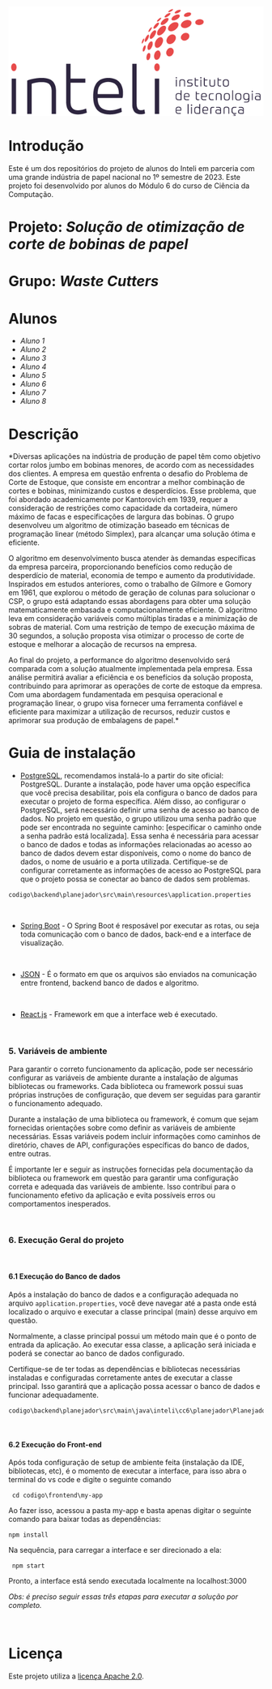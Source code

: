 ![](./img/inteli-logo.png) 

# Introdução

Este é um dos repositórios do projeto de alunos do Inteli em parceria com uma grande indústria de papel nacional no 1º semestre de 2023. Este projeto foi desenvolvido por alunos do Módulo 6 do curso de Ciência da Computação.

# Projeto: *Solução de otimização de corte de bobinas de papel*

# Grupo: *Waste Cutters*

# Alunos

* *Aluno 1*
* *Aluno 2*
* *Aluno 3*
* *Aluno 4*
* *Aluno 5*
* *Aluno 6*
* *Aluno 7*
* *Aluno 8*

# Descrição

*Diversas aplicações na indústria de produção de papel têm como objetivo cortar rolos jumbo em bobinas menores, de acordo com as necessidades dos clientes. A empresa em questão enfrenta o desafio do Problema de Corte de Estoque, que consiste em encontrar a melhor combinação de cortes e bobinas, minimizando custos e desperdícios. Esse problema, que foi abordado academicamente por Kantorovich em 1939, requer a consideração de restrições como capacidade da cortadeira, número máximo de facas e especificações de largura das bobinas. O grupo desenvolveu um algoritmo de otimização baseado em técnicas de programação linear (método Simplex), para alcançar uma solução ótima e eficiente.

O algoritmo em desenvolvimento busca atender às demandas específicas da empresa parceira, proporcionando benefícios como redução de desperdício de material, economia de tempo e aumento da produtividade. Inspirados em estudos anteriores, como o trabalho de Gilmore e Gomory em 1961, que explorou o método de geração de colunas para solucionar o CSP, o grupo está adaptando essas abordagens para obter uma solução matematicamente embasada e computacionalmente eficiente. O algoritmo leva em consideração variáveis como múltiplas tiradas e a minimização de sobras de material. Com uma restrição de tempo de execução máxima de 30 segundos, a solução proposta visa otimizar o processo de corte de estoque e melhorar a alocação de recursos na empresa.

Ao final do projeto, a performance do algoritmo desenvolvido será comparada com a solução atualmente implementada pela empresa. Essa análise permitirá avaliar a eficiência e os benefícios da solução proposta, contribuindo para aprimorar as operações de corte de estoque da empresa. Com uma abordagem fundamentada em pesquisa operacional e programação linear, o grupo visa fornecer uma ferramenta confiável e eficiente para maximizar a utilização de recursos, reduzir custos e aprimorar sua produção de embalagens de papel.*

# Guia de instalação

- [PostgreSQL]('https://www.postgresql.org/download/'), recomendamos instalá-lo a partir do site oficial: PostgreSQL. Durante a instalação, pode haver uma opção específica que você precisa desabilitar, pois ela configura o banco de dados para executar o projeto de forma específica. Além disso, ao configurar o PostgreSQL, será necessário definir uma senha de acesso ao banco de dados.
  No projeto em questão, o grupo utilizou uma senha padrão que pode ser encontrada no seguinte caminho: [especificar o caminho onde a senha padrão está localizada]. Essa senha é necessária para acessar o banco de dados e todas as informações relacionadas ao acesso ao banco de dados devem estar disponíveis, como o nome do banco de dados, o nome de usuário e a porta utilizada.
  Certifique-se de configurar corretamente as informações de acesso ao PostgreSQL para que o projeto possa se conectar ao banco de dados sem problemas.

```
codigo\backend\planejador\src\main\resources\application.properties
```

<br>

- [Spring Boot](https://spring.io/) - O Spring Boot é resposável por executar as rotas, ou seja toda comunicação com o banco de dados, back-end e a interface de visualização.

<br>

- [JSON](https://mvnrepository.com/artifact/org.json/json) - É o formato em que os arquivos são enviados na comunicação entre frontend, backend banco de dados e algoritmo.

<br>

- [React.js](https://react-cn.github.io/react/downloads.html) - Framework em que a interface web é executado.

<br>
 
 ### 5. Variáveis de ambiente
 
 Para garantir o correto funcionamento da aplicação, pode ser necessário configurar as variáveis de ambiente durante a instalação de algumas bibliotecas ou frameworks. Cada biblioteca ou framework possui suas próprias instruções de configuração, que devem ser seguidas para garantir o funcionamento adequado.

Durante a instalação de uma biblioteca ou framework, é comum que sejam fornecidas orientações sobre como definir as variáveis de ambiente necessárias. Essas variáveis podem incluir informações como caminhos de diretório, chaves de API, configurações específicas do banco de dados, entre outras.

É importante ler e seguir as instruções fornecidas pela documentação da biblioteca ou framework em questão para garantir uma configuração correta e adequada das variáveis de ambiente. Isso contribui para o funcionamento efetivo da aplicação e evita possíveis erros ou comportamentos inesperados.

<br>

### 6. Execução Geral do projeto

<br>

#### 6.1 Execução do Banco de dados

Após a instalação do banco de dados e a configuração adequada no arquivo `application.properties`, você deve navegar até a pasta onde está localizado o arquivo e executar a classe principal (main) desse arquivo em questão.

Normalmente, a classe principal possui um método main que é o ponto de entrada da aplicação. Ao executar essa classe, a aplicação será iniciada e poderá se conectar ao banco de dados configurado.

Certifique-se de ter todas as dependências e bibliotecas necessárias instaladas e configuradas corretamente antes de executar a classe principal. Isso garantirá que a aplicação possa acessar o banco de dados e funcionar adequadamente.

```
codigo\backend\planejador\src\main\java\inteli\cc6\planejador\PlanejadorApplication.java
```

<br>

#### 6.2 Execução do Front-end

Após toda configuração de setup de ambiente feita (instalação da IDE, bibliotecas, etc), é o momento de executar a interface, para isso abra o terminal do vs code e digite o seguinte comando

```
 cd codigo\frontend\my-app
```

Ao fazer isso, acessou a pasta my-app e basta apenas digitar o seguinte comando para baixar todas as dependências:

```
npm install
```

Na sequência, para carregar a interface e ser direcionado a ela:

```
 npm start
```

Pronto, a interface está sendo executada localmente na localhost:3000

_Obs: é preciso seguir essas três etapas para executar a solução por completo._

<br>

# Licença

Este projeto utiliza a [licença Apache 2.0](LICENSE).
